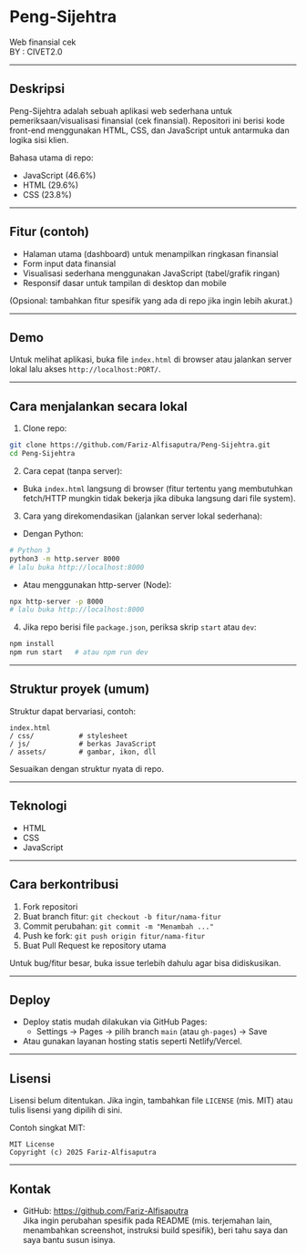 # Peng-Sijehtra

Web finansial cek  
BY : CIVET2.0

---

## Deskripsi
Peng-Sijehtra adalah sebuah aplikasi web sederhana untuk pemeriksaan/visualisasi finansial (cek finansial). Repositori ini berisi kode front-end menggunakan HTML, CSS, dan JavaScript untuk antarmuka dan logika sisi klien.

Bahasa utama di repo:
- JavaScript (46.6%)
- HTML (29.6%)
- CSS (23.8%)

---

## Fitur (contoh)
- Halaman utama (dashboard) untuk menampilkan ringkasan finansial
- Form input data finansial
- Visualisasi sederhana menggunakan JavaScript (tabel/grafik ringan)
- Responsif dasar untuk tampilan di desktop dan mobile

(Opsional: tambahkan fitur spesifik yang ada di repo jika ingin lebih akurat.)

---

## Demo
Untuk melihat aplikasi, buka file `index.html` di browser atau jalankan server lokal lalu akses `http://localhost:PORT/`.

---

## Cara menjalankan secara lokal

1. Clone repo:
```bash
git clone https://github.com/Fariz-Alfisaputra/Peng-Sijehtra.git
cd Peng-Sijehtra
```

2. Cara cepat (tanpa server):
- Buka `index.html` langsung di browser (fitur tertentu yang membutuhkan fetch/HTTP mungkin tidak bekerja jika dibuka langsung dari file system).

3. Cara yang direkomendasikan (jalankan server lokal sederhana):
- Dengan Python:
```bash
# Python 3
python3 -m http.server 8000
# lalu buka http://localhost:8000
```
- Atau menggunakan http-server (Node):
```bash
npx http-server -p 8000
# lalu buka http://localhost:8000
```

4. Jika repo berisi file `package.json`, periksa skrip `start` atau `dev`:
```bash
npm install
npm run start   # atau npm run dev
```

---

## Struktur proyek (umum)
Struktur dapat bervariasi, contoh:
```
index.html
/ css/           # stylesheet
/ js/            # berkas JavaScript
/ assets/        # gambar, ikon, dll
```
Sesuaikan dengan struktur nyata di repo.

---

## Teknologi
- HTML
- CSS
- JavaScript

---

## Cara berkontribusi
1. Fork repositori
2. Buat branch fitur: `git checkout -b fitur/nama-fitur`
3. Commit perubahan: `git commit -m "Menambah ..."`
4. Push ke fork: `git push origin fitur/nama-fitur`
5. Buat Pull Request ke repository utama

Untuk bug/fitur besar, buka issue terlebih dahulu agar bisa didiskusikan.

---

## Deploy
- Deploy statis mudah dilakukan via GitHub Pages:
  - Settings -> Pages -> pilih branch `main` (atau `gh-pages`) -> Save
- Atau gunakan layanan hosting statis seperti Netlify/Vercel.

---

## Lisensi
Lisensi belum ditentukan. Jika ingin, tambahkan file `LICENSE` (mis. MIT) atau tulis lisensi yang dipilih di sini.

Contoh singkat MIT:
```
MIT License
Copyright (c) 2025 Fariz-Alfisaputra
```

---

## Kontak
- GitHub: https://github.com/Fariz-Alfisaputra  
Jika ingin perubahan spesifik pada README (mis. terjemahan lain, menambahkan screenshot, instruksi build spesifik), beri tahu saya dan saya bantu susun isinya.
